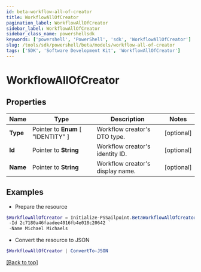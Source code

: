 ```yaml
---
id: beta-workflow-all-of-creator
title: WorkflowAllOfCreator
pagination_label: WorkflowAllOfCreator
sidebar_label: WorkflowAllOfCreator
sidebar_class_name: powershellsdk
keywords: ['powershell', 'PowerShell', 'sdk', 'WorkflowAllOfCreator'] 
slug: /tools/sdk/powershell/beta/models/workflow-all-of-creator
tags: ['SDK', 'Software Development Kit', 'WorkflowAllOfCreator']
---
```



# WorkflowAllOfCreator

## Properties

Name | Type | Description | Notes
------------ | ------------- | ------------- | -------------
**Type** |  Pointer to  **Enum** [  "IDENTITY" ] | Workflow creator's DTO type. | [optional] 
**Id** |  Pointer to **String** | Workflow creator's identity ID. | [optional] 
**Name** |  Pointer to **String** | Workflow creator's display name. | [optional] 

## Examples

- Prepare the resource
```powershell
$WorkflowAllOfCreator = Initialize-PSSailpoint.BetaWorkflowAllOfCreator  -Type IDENTITY `
 -Id 2c7180a46faadee4016fb4e018c20642 `
 -Name Michael Michaels
```

- Convert the resource to JSON
```powershell
$WorkflowAllOfCreator | ConvertTo-JSON
```


[[Back to top]](#) 


